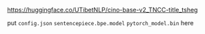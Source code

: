 https://huggingface.co/UTibetNLP/cino-base-v2_TNCC-title_tsheg

put `config.json` `sentencepiece.bpe.model` `pytorch_model.bin` here